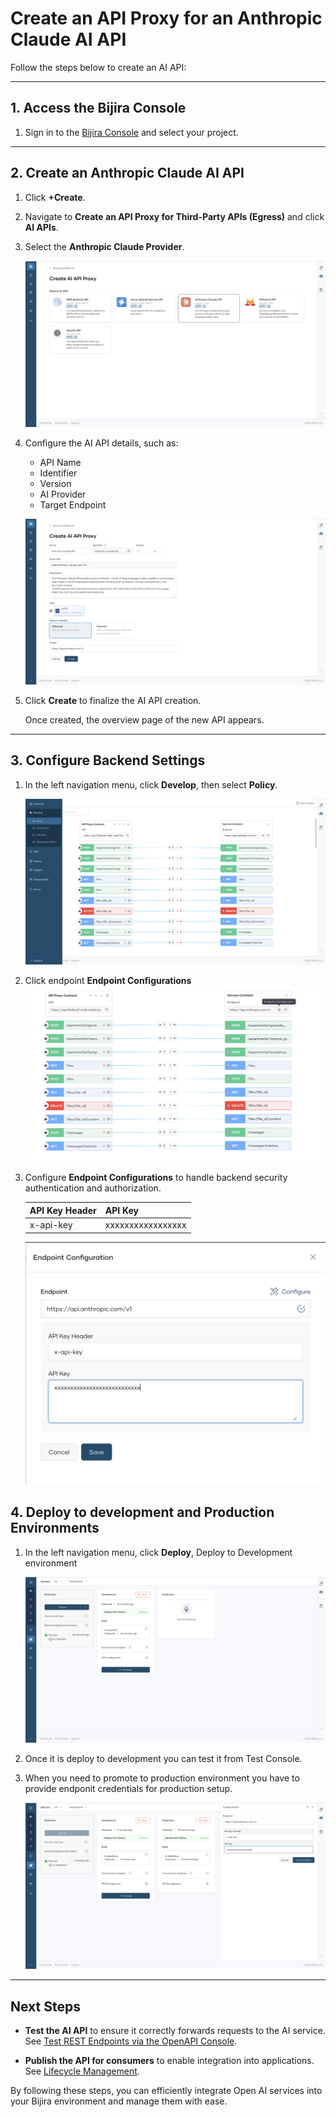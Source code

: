 # Create an API Proxy for an Anthropic Claude AI API  

Follow the steps below to create an AI API:  

---

## 1. Access the Bijira Console

1. Sign in to the [Bijira Console](https://console.bijira.dev/) and select your project.  

---

## 2. Create an Anthropic Claude AI API


1. Click **+Create**.
2. Navigate to **Create an API Proxy for Third-Party APIs (Egress)** and click **AI APIs**.  
3. Select the **Anthropic Claude Provider**. 

    ![Open-AI](../../assets/img/create-api-proxy/third-party-apis/ai-apis/claude-create.png)  

4. Configure the AI API details, such as:  
    - API Name  
    - Identifier  
    - Version  
    - AI Provider  
    - Target Endpoint  

    ![AI API Details](../../assets/img/create-api-proxy/third-party-apis/ai-apis/claude-details.png)  

5. Click **Create** to finalize the AI API creation.  

   Once created, the overview page of the new API appears.  

---

## 3. Configure Backend Settings

1. In the left navigation menu, click **Develop**, then select **Policy**. 

    ![Policy](../../assets/img/create-api-proxy/third-party-apis/ai-apis/claude-policy.png)  

2. Click endpoint **Endpoint Configurations**
    ![Endpoint-config](../../assets/img/create-api-proxy/third-party-apis/ai-apis/claude-endpoint.png)

3. Configure **Endpoint Configurations** to handle backend security authentication and authorization. 

     | **API Key Header**        | **API Key**         |
    | ---------------- | ----------------- |
    | x-api-key |  xxxxxxxxxxxxxxxxx    |
   

    ![Endpoint-config](../../assets/img/create-api-proxy/third-party-apis/ai-apis/claude-key.png)


## 4. Deploy to development and Production Environments

1. In the left navigation menu, click **Deploy**, Deploy to Development environment

    ![Dev-config](../../assets/img/create-api-proxy/third-party-apis/ai-apis/deploy-dev.png)

2. Once it is deploy to development you can test it from Test Console.

3. When you need to promote to production environment you have to provide endponit credentials for production setup.

    ![Prod-config](../../assets/img/create-api-proxy/third-party-apis/ai-apis/claude-prod.png)

---

## Next Steps

- **Test the AI API** to ensure it correctly forwards requests to the AI service. See [Test REST Endpoints via the OpenAPI Console](../../test-api-proxy/openapi-console.md).  

- **Publish the API for consumers** to enable integration into applications. See [Lifecycle Management](../../develop-api-proxy/lifecycle-management.md).  

By following these steps, you can efficiently integrate Open AI services into your Bijira environment and manage them with ease.  
